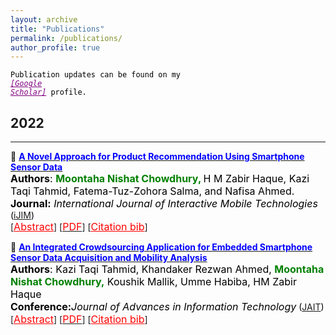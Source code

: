 ```yaml
---
layout: archive
title: "Publications"
permalink: /publications/
author_profile: true
---
```


<code style="color:black;">Publication updates can be found on my <a style ="color:#800080;" href="https://scholar.google.com/citations?user=eYJP5BUAAAAJ&hl=en"><em>[Google Scholar]</em></a> profile.</code>


## 2022
---------
<!-- Paper 02 -->
📌 [<span style="color:Blue">**A Novel Approach for Product Recommendation Using Smartphone Sensor Data**</span>](https://online-journals.org/index.php/i-jim/article/view/31617)<br>
<span style="color:black">
	<font size="3"><strong>Authors</strong>: <strong style="color:green">Moontaha Nishat Chowdhury, </strong> H M Zabir Haque, Kazi Taqi Tahmid, Fatema-Tuz-Zohora Salma, and Nafisa Ahmed. </font>
</span>
<br>
<span style="color:black">
	<font size="3"><strong>Journal:</strong><em> International Journal of Interactive Mobile Technologies</em></font> ([iJIM](https://online-journals.org/index.php/i-jim/issue/view/869))
</span>
<br>
[<a style="color:red;" href="#" onclick="$('#iran2022_abstract').toggle();return false;"><font size="3">Abstract</font></a>] [[<span style ="color:red"><font size="3">PDF</font></span>](https://chowdhurymoontaha.github.io/files/iJIM2022/A_Novel_Approach_for_Product_Recommendation_Using_.pdf)] [<a style="color:red;" href="#" onclick="$('#iran2022_bib').toggle();return false;"><font size="3">Citation bib</font></a>] 

<div id="iran2022_bib" class="bib" style="display:none;">
	<pre>
		@article{chowdhury2022novel,
		title={A Novel Approach for Product Recommendation Using Smartphone Sensor Data.},
		author={Chowdhury, Moontaha Nishat and Haque, HM and Tahmid, Kazi Taqi and Salma, Fatema-Tuz-Zohora and Ahmed, Nafisa},
		journal={International Journal of Interactive Mobile Technologies},
		volume={16},
		number={16},
		year={2022}
}
	</pre>
</div>

<div id="iran2022_abstract" class="abstract" style="display:none;">
	<p style="text-align:justify; color:black;"> 
		<font size="3">
			Human Activity-based studies have become an omnipresent 
research topic in Machine Learning. Considering the countless impacts of human 
activity on persons' everyday life, we have analyzed the correlation between 
human activity and their product preferences in our study and proposed that 
daily human activity could be a metric for product recommendation models. 
To address this previously unaccounted phenomenon, a new approach is pre
sented in our study that gives real-time recommendations to users by observing 
their activeness in daily life. However, product recommendation systems mostly 
believe in ratings, and the purchase behavior of users instead of investigating the 
precious insights of users' daily activities. But we examined smartphones' GPS 
sensor data using machine learning algorithms to urge insights from users' daily 
activeness and proposed a model for predicting the product of interest of the 
purchasers, based on the activeness of their daily life. Moreover, based on our 
model, we have introduced a prototype of a real-time recommendation system, 
especially for the retail shops that rely on users' implicit data from smartphone 
sensors to form product recommendations. For conducting our study, we devel
oped an android application that-collects embedded smartphone sensor data 
and can detect objects to provide product recommendations and product details. 
Experiment shows, that our proffered daily activeness-based recommendation 
system using smartphone sensor data, performs with a precision of 66%, but 
it is also a promising performance because it does not use customers' explicit 
feedback.
		</font>
	</p>
</div>

<!-- Paper 01 -->
📌 [<span style="color:Blue">**An Integrated Crowdsourcing Application for Embedded Smartphone Sensor Data Acquisition and Mobility Analysis**</span>](http://www.jait.us/index.php?m=content&c=index&a=show&catid=221&id=1258)<br>
<span style="color:black">
	<font size="3"><strong>Authors</strong>: Kazi Taqi Tahmid, Khandaker Rezwan Ahmed, <strong style="color:green">Moontaha Nishat Chowdhury,</strong> Koushik Mallik, Umme Habiba, HM Zabir Haque</font>
</span>
<br>
<span style="color:black">
	<font size="3"><strong>Conference:</strong><em>Journal of Advances in Information Technology</em></font> ([JAIT](http://www.jait.us/index.php?m=content&c=index&a=lists&catid=221))
</span>
<br>
[<a style="color:red;" href="#" onclick="$('#icfirb2022_abstract').toggle();return false;"><font size="3">Abstract</font></a>] [[<span style ="color:red"><font size="3">PDF</font></span>](https://chowdhurymoontaha.github.io/files/JAIT2022/An_Integrated_Crowdsourcing_Application_for_Embedd.pdf)] [<a style="color:red;" href="#" onclick="$('#icfirb2022_bib').toggle();return false;"><font size="3">Citation bib</font></a>] 

<div id="icfirb2022_bib" class="bib" style="display:none;">
	<pre>
		@article{tahmid2022integrated,
		title={An Integrated Crowdsourcing Application for Embedded Smartphone Sensor Data Acquisition and Mobility Analysis},
		author={Tahmid, Kazi Taqi and Ahmed, Khandaker Rezwan and Chowdhury, Moontaha Nishat and Mallik, Koushik and Habiba, Umme and Haque, HM Zabir},
		journal={Journal of Advances in Information Technology Vol},
		volume={13},
		number={5},
		year={2022}
	}
	</pre>
</div>

<div id="icfirb2022_abstract" class="abstract" style="display:none;">
	<p style="text-align:justify; color:black;"> 
		<font size="3">
			The proliferation of smartphones has become a 
ubiquitous platform for acquiring and analyzing data. 
Smartphones' embedded sensors have become an effective 
source for human spatial and activity-based analysis. 
Machine Learning (ML) has made significant progress in 
learning features from these raw sensor data with high 
accuracy. However, domain experts, knowing ML, can apply 
machine learning techniques for various aspects. In this 
research, we have introduced-a smartphone sensor data 
collection and analysis platform for people in general who 
have little or no knowledge of machine learning but can avail 
the services of machine learning for their purpose. We have 
built an Android application for collecting sensor data and 
developed an Automated Machine Learning (AutoML) based 
web platform for data pre-processing, visualization, and 
analysis. Spatial analysis has been conducted on our AutoML 
based web application on GPS sensor data. We evaluated the 
most visited places of our app users using clustering 
techniques. The experiment shows that the DBSCAN 
clustering algorithm gives superior performance over K
means clustering for our spatial analysis on GPS sensor data. 
		</font>
	</p>
</div>


